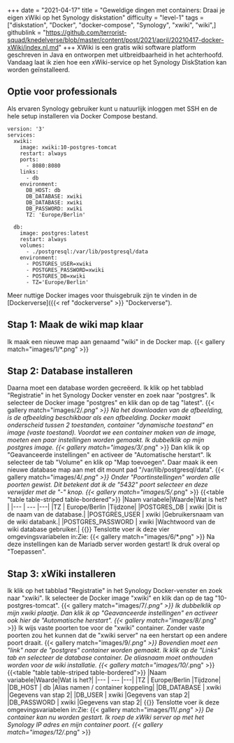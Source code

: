 +++
date = "2021-04-17"
title = "Geweldige dingen met containers: Draai je eigen xWiki op het Synology diskstation"
difficulty = "level-1"
tags = ["diskstation", "Docker", "docker-compose", "Synology", "xwiki", "wiki",]
githublink = "https://github.com/terrorist-squad/knedelverse/blob/master/content/post/2021/april/20210417-docker-xWiki/index.nl.md"
+++
XWiki is een gratis wiki software platform geschreven in Java en ontworpen met uitbreidbaarheid in het achterhoofd. Vandaag laat ik zien hoe een xWiki-service op het Synology DiskStation kan worden geïnstalleerd.
## Optie voor professionals
Als ervaren Synology gebruiker kunt u natuurlijk inloggen met SSH en de hele setup installeren via Docker Compose bestand.
```
version: '3'
services:
  xwiki:
    image: xwiki:10-postgres-tomcat
    restart: always
    ports:
      - 8080:8080
    links:
      - db
    environment:
      DB_HOST: db
      DB_DATABASE: xwiki
      DB_DATABASE: xwiki
      DB_PASSWORD: xwiki
      TZ: 'Europe/Berlin'

  db:
    image: postgres:latest
    restart: always
    volumes:
      - ./postgresql:/var/lib/postgresql/data
    environment:
      - POSTGRES_USER=xwiki
      - POSTGRES_PASSWORD=xwiki
      - POSTGRES_DB=xwiki
      - TZ='Europe/Berlin'

```
Meer nuttige Docker images voor thuisgebruik zijn te vinden in de [Dockerverse]({{< ref "dockerverse" >}} "Dockerverse").
## Stap 1: Maak de wiki map klaar
Ik maak een nieuwe map aan genaamd "wiki" in de Docker map.
{{< gallery match="images/1/*.png" >}}

## Stap 2: Database installeren
Daarna moet een database worden gecreëerd. Ik klik op het tabblad "Registratie" in het Synology Docker venster en zoek naar "postgres". Ik selecteer de Docker image "postgres" en klik dan op de tag "latest".
{{< gallery match="images/2/*.png" >}}
Na het downloaden van de afbeelding, is de afbeelding beschikbaar als een afbeelding. Docker maakt onderscheid tussen 2 toestanden, container "dynamische toestand" en image (vaste toestand). Voordat we een container maken van de image, moeten een paar instellingen worden gemaakt. Ik dubbelklik op mijn postgres image.
{{< gallery match="images/3/*.png" >}}
Dan klik ik op "Geavanceerde instellingen" en activeer de "Automatische herstart". Ik selecteer de tab "Volume" en klik op "Map toevoegen". Daar maak ik een nieuwe database map aan met dit mount pad "/var/lib/postgresql/data".
{{< gallery match="images/4/*.png" >}}
Onder "Poortinstellingen" worden alle poorten gewist. Dit betekent dat ik de "5432" poort selecteer en deze verwijder met de "-" knop.
{{< gallery match="images/5/*.png" >}}
{{<table "table table-striped table-bordered">}}
|Naam variabele|Waarde|Wat is het?|
|--- | --- |---|
|TZ	| Europe/Berlin	|Tijdzone|
|POSTGRES_DB	| xwiki |Dit is de naam van de database.|
|POSTGRES_USER	| xwiki |Gebruikersnaam van de wiki databank.|
|POSTGRES_PASSWORD	| xwiki |Wachtwoord van de wiki database gebruiker.|
{{</table>}}
Tenslotte voer ik deze vier omgevingsvariabelen in:Zie:
{{< gallery match="images/6/*.png" >}}
Na deze instellingen kan de Mariadb server worden gestart! Ik druk overal op "Toepassen".
## Stap 3: xWiki installeren
Ik klik op het tabblad "Registratie" in het Synology Docker-venster en zoek naar "xwiki". Ik selecteer de Docker image "xwiki" en klik dan op de tag "10-postgres-tomcat".
{{< gallery match="images/7/*.png" >}}
Ik dubbelklik op mijn xwiki plaatje. Dan klik ik op "Geavanceerde instellingen" en activeer ook hier de "Automatische herstart".
{{< gallery match="images/8/*.png" >}}
Ik wijs vaste poorten toe voor de "xwiki" container. Zonder vaste poorten zou het kunnen dat de "xwiki server" na een herstart op een andere poort draait.
{{< gallery match="images/9/*.png" >}}
Bovendien moet een "link" naar de "postgres" container worden gemaakt. Ik klik op de "Links" tab en selecteer de database container. De aliasnaam moet onthouden worden voor de wiki installatie.
{{< gallery match="images/10/*.png" >}}
{{<table "table table-striped table-bordered">}}
|Naam variabele|Waarde|Wat is het?|
|--- | --- |---|
|TZ |	Europe/Berlin	|Tijdzone|
|DB_HOST	| db |Alias namen / container koppeling|
|DB_DATABASE	| xwiki	|Gegevens van stap 2|
|DB_USER	| xwiki	|Gegevens van stap 2|
|DB_PASSWORD	| xwiki |Gegevens van stap 2|
{{</table>}}
Tenslotte voer ik deze omgevingsvariabelen in:Zie:
{{< gallery match="images/11/*.png" >}}
De container kan nu worden gestart. Ik roep de xWiki server op met het Synology IP adres en mijn container poort.
{{< gallery match="images/12/*.png" >}}
